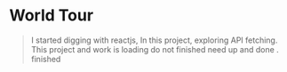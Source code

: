 # World Tour

> I started digging with reactjs, In this project, exploring API fetching. 
This project
> and work is loading do not finished need up
and done . finished
> 
